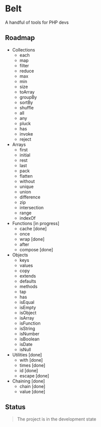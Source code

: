 # Belt

A handful of tools for PHP devs

## Roadmap

+ Collections
  + each
  + map
  + filter
  + reduce
  + max
  + min
  + size
  + toArray
  + groupBy
  + sortBy
  + shuffle
  + all
  + any
  + pluck
  + has
  + invoke
  + reject
+ Arrays
  + first
  + initial
  + rest
  + last
  + pack
  + flatten
  + without
  + unique
  + union
  + difference
  + zip
  + intersection
  + range
  + indexOf
+ Functions [in progress]
  + cache [done] 
  + once
  + wrap [done]
  + after
  + compose [done]
+ Objects
  + keys
  + values
  + copy
  + extends
  + defaults
  + methods
  + tap
  + has
  + isEqual
  + isEmpty
  + isObject
  + isArray
  + isFunction
  + isString
  + isNumber
  + isBoolean
  + isDate
  + isNull
+ Utilities [done]
  + with [done] 
  + times [done]
  + id [done]
  + escape [done]
+ Chaining [done]
  + chain [done]
  + value [done]
 
## Status

> The project is in the development state
